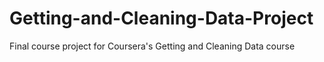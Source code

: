 # Getting-and-Cleaning-Data-Project
Final course project for Coursera's Getting and Cleaning Data course 
